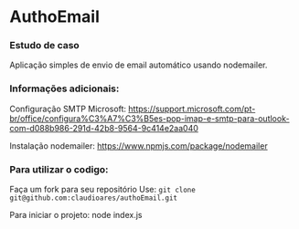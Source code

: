 # AuthoEmail

### Estudo de caso
Aplicação simples de envio de email automático usando nodemailer.

### Informações adicionais:
Configuração SMTP Microsoft: https://support.microsoft.com/pt-br/office/configura%C3%A7%C3%B5es-pop-imap-e-smtp-para-outlook-com-d088b986-291d-42b8-9564-9c414e2aa040

Instalação nodemailer: https://www.npmjs.com/package/nodemailer

### Para utilizar o codigo:
Faça um fork para seu repositório
Use: 
`git clone git@github.com:claudioares/authoEmail.git`

Para iniciar o projeto:
node index.js
